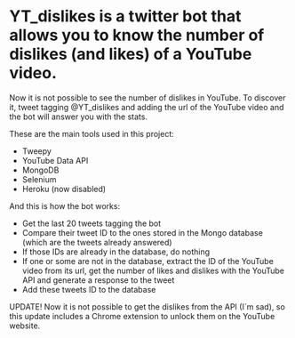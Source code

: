 # YT_dislikes is a twitter bot that allows you to know the number of dislikes (and likes) of a YouTube video.
Now it is not possible to see the number of dislikes in YouTube. To discover it, tweet tagging @YT_dislikes and adding the url of the YouTube video and the bot will answer you with the stats.

These are the main tools used in this project:

  - Tweepy
  - YouTube Data API
  - MongoDB
  - Selenium
  - Heroku (now disabled)

And this is how the bot works:

  - Get the last 20 tweets tagging the bot
  - Compare their tweet ID to the ones stored in the Mongo database (which are the tweets already answered)
  - If those IDs are already in the database, do nothing
  - If one or some are not in the database, extract the ID of the YouTube video from its url, get the number of likes and dislikes with the YouTube API and generate
  a response to the tweet
  - Add these tweets ID to the database

UPDATE!
Now it is not possible to get the dislikes from the API (I´m sad), so this update includes a Chrome extension to unlock them on the YouTube website.
